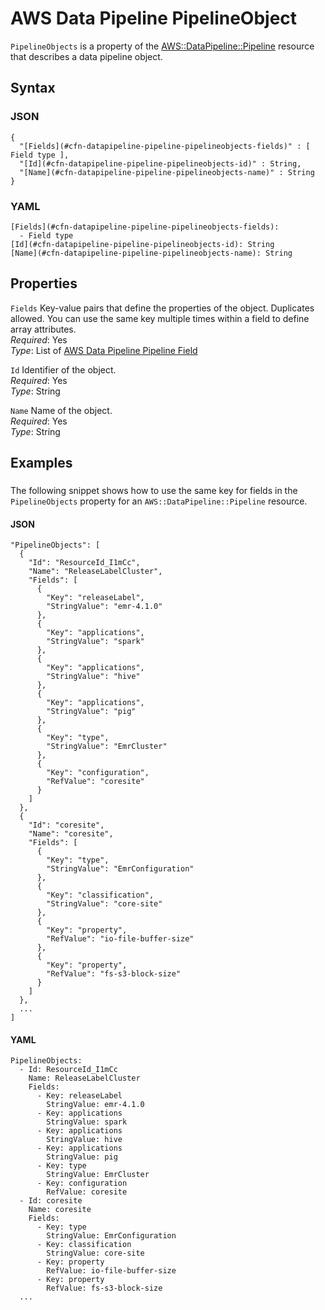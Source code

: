 # AWS Data Pipeline PipelineObject<a name="aws-properties-datapipeline-pipeline-pipelineobjects"></a>

`PipelineObjects` is a property of the [AWS::DataPipeline::Pipeline](aws-resource-datapipeline-pipeline.md) resource that describes a data pipeline object\.

## Syntax<a name="w4ab1c21c10c84c14c33b5"></a>

### JSON<a name="aws-properties-datapipeline-pipeline-pipelineobjects-syntax.json"></a>

```
{
  "[Fields](#cfn-datapipeline-pipeline-pipelineobjects-fields)" : [ Field type ],
  "[Id](#cfn-datapipeline-pipeline-pipelineobjects-id)" : String,
  "[Name](#cfn-datapipeline-pipeline-pipelineobjects-name)" : String
}
```

### YAML<a name="aws-properties-datapipeline-pipeline-pipelineobjects-syntax.yaml"></a>

```
[Fields](#cfn-datapipeline-pipeline-pipelineobjects-fields):
  - Field type
[Id](#cfn-datapipeline-pipeline-pipelineobjects-id): String
[Name](#cfn-datapipeline-pipeline-pipelineobjects-name): String
```

## Properties<a name="w4ab1c21c10c84c14c33b7"></a>

`Fields`  <a name="cfn-datapipeline-pipeline-pipelineobjects-fields"></a>
Key\-value pairs that define the properties of the object\. Duplicates allowed\. You can use the same key multiple times within a field to define array attributes\.  
*Required*: Yes  
*Type*: List of [AWS Data Pipeline Pipeline Field](aws-properties-datapipeline-pipeline-pipelineobjects-fields.md)

`Id`  <a name="cfn-datapipeline-pipeline-pipelineobjects-id"></a>
Identifier of the object\.  
*Required*: Yes  
*Type*: String

`Name`  <a name="cfn-datapipeline-pipeline-pipelineobjects-name"></a>
Name of the object\.  
*Required*: Yes  
*Type*: String

## Examples<a name="aws-properties-datapipeline-pipeline-pipelineobjects-examples"></a>

### <a name="aws-properties-datapipeline-pipeline-pipelineobjects-example1"></a>

The following snippet shows how to use the same key for fields in the `PipelineObjects` property for an `AWS::DataPipeline::Pipeline` resource\.

#### JSON<a name="aws-properties-datapipeline-pipeline-pipelineobjects-example1.json"></a>

```
"PipelineObjects": [
  {
    "Id": "ResourceId_I1mCc",
    "Name": "ReleaseLabelCluster",
    "Fields": [
      {
        "Key": "releaseLabel",
        "StringValue": "emr-4.1.0"
      },
      {
        "Key": "applications",
        "StringValue": "spark"
      },
      {
        "Key": "applications",
        "StringValue": "hive"
      },
      {
        "Key": "applications",
        "StringValue": "pig"
      },
      {
        "Key": "type",
        "StringValue": "EmrCluster"
      },
      {
        "Key": "configuration",
        "RefValue": "coresite"
      }
    ]
  },
  {
    "Id": "coresite",
    "Name": "coresite",
    "Fields": [
      {
        "Key": "type",
        "StringValue": "EmrConfiguration"
      },
      {
        "Key": "classification",
        "StringValue": "core-site"
      },
      {
        "Key": "property",
        "RefValue": "io-file-buffer-size"
      },
      {
        "Key": "property",
        "RefValue": "fs-s3-block-size"
      }
    ]
  },
  ...
]
```

#### YAML<a name="aws-properties-datapipeline-pipeline-pipelineobjects-example1.yaml"></a>

```
PipelineObjects:
  - Id: ResourceId_I1mCc
    Name: ReleaseLabelCluster
    Fields:
      - Key: releaseLabel
        StringValue: emr-4.1.0
      - Key: applications
        StringValue: spark
      - Key: applications
        StringValue: hive
      - Key: applications
        StringValue: pig
      - Key: type
        StringValue: EmrCluster
      - Key: configuration
        RefValue: coresite
  - Id: coresite
    Name: coresite
    Fields:
      - Key: type
        StringValue: EmrConfiguration
      - Key: classification
        StringValue: core-site
      - Key: property
        RefValue: io-file-buffer-size
      - Key: property
        RefValue: fs-s3-block-size
  ...
```